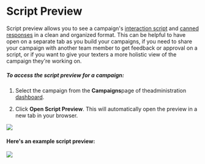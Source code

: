 # Script Preview

Script preview allows you to see a campaign's [interaction script](https://docs.spokerewired.com/article/38-interaction-scripts) and [canned responses](https://docs.spokerewired.com/article/47-canned-responses) in a clean and organized format. This can be helpful to have open
on a separate tab as you build your campaigns, if you need to share
your campaign with another team member to get feedback or approval
on a script, or if you want to give your texters a more holistic
view of the campaign they're working on.

##### *To access the script preview for a campaign:*

1. Select the campaign from the **Campaigns**page
of theadministration [dashboard](https://docs.spokerewired.com/article/52-dashboards).

2. Click **Open Script Preview**. This will
automatically open the preview in a new tab in your browser.

![](https://s3.amazonaws.com/helpscout.net/docs/assets/5d4878eb2c7d3a330e3c1b86/images/60087236c64fe14d0e1fcc5a/file-RVcQmnRjjL.png)

#### Here's an example script preview:

![](https://s3.amazonaws.com/helpscout.net/docs/assets/5d4878eb2c7d3a330e3c1b86/images/600873861c64ad47e4b71207/file-m45W7Oe3MY.png)

 
